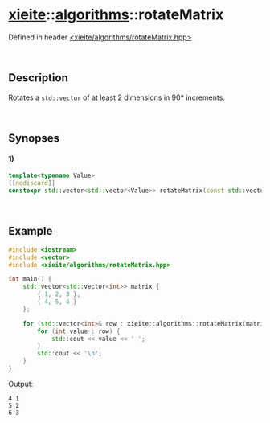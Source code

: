 # [xieite](../xieite.md)\:\:[algorithms](../algorithms.md)\:\:rotateMatrix
Defined in header [<xieite/algorithms/rotateMatrix.hpp>](../../include/xieite/algorithms/rotateMatrix.hpp)

&nbsp;

## Description
Rotates a `std::vector` of at least 2 dimensions in 90* increments.

&nbsp;

## Synopses
#### 1)
```cpp
template<typename Value>
[[nodiscard]]
constexpr std::vector<std::vector<Value>> rotateMatrix(const std::vector<std::vector<Value>>& matrix, int rotations) noexcept;
```

&nbsp;

## Example
```cpp
#include <iostream>
#include <vector>
#include <xieite/algorithms/rotateMatrix.hpp>

int main() {
    std::vector<std::vector<int>> matrix {
        { 1, 2, 3 },
        { 4, 5, 6 }
    };

    for (std::vector<int>& row : xieite::algorithms::rotateMatrix(matrix, 1)) {
        for (int value : row) {
            std::cout << value << ' ';
        }
        std::cout << '\n';
    }
}
```
Output:
```
4 1
5 2
6 3
```
